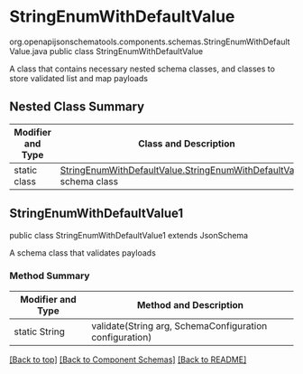 # StringEnumWithDefaultValue
org.openapijsonschematools.components.schemas.StringEnumWithDefaultValue.java
public class StringEnumWithDefaultValue

A class that contains necessary nested schema classes, and classes to store validated list and map payloads

## Nested Class Summary
| Modifier and Type | Class and Description |
| ----------------- | ---------------------- |
| static class | [StringEnumWithDefaultValue.StringEnumWithDefaultValue1](#stringenumwithdefaultvalue1)<br> schema class |

## StringEnumWithDefaultValue1
public class StringEnumWithDefaultValue1
extends JsonSchema

A schema class that validates payloads

### Method Summary
| Modifier and Type | Method and Description |
| ----------------- | ---------------------- |
| static String | validate(String arg, SchemaConfiguration configuration) |

[[Back to top]](#top) [[Back to Component Schemas]](../../../README.md#Component-Schemas) [[Back to README]](../../../README.md)
